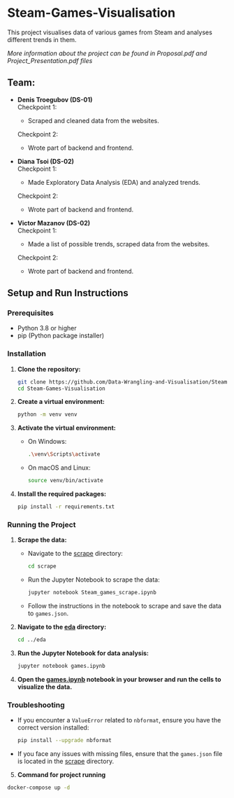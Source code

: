 # Steam-Games-Visualisation
This project visualises data of various games from Steam and analyses different trends in them.

*More information about the project can be found in Proposal.pdf and Project_Presentation.pdf files*

## Team:
- **Denis Troegubov (DS-01)**  
  Checkpoint 1:  
  - Scraped and cleaned data from the websites.
  
  Checkpoint 2:  
  - Wrote part of backend and frontend. 
- **Diana Tsoi (DS-02)**  
  Checkpoint 1:  
  - Made Exploratory Data Analysis (EDA) and analyzed trends.

  Checkpoint 2:  
  - Wrote part of backend and frontend.
- **Victor Mazanov (DS-02)**  
  Checkpoint 1:  
  - Made a list of possible trends, scraped data from the websites.  

  Checkpoint 2:  
  - Wrote part of backend and frontend.

## Setup and Run Instructions

### Prerequisites
- Python 3.8 or higher
- pip (Python package installer)

### Installation

1. **Clone the repository:**
    ```sh
    git clone https://github.com/Data-Wrangling-and-Visualisation/Steam-Games-Visualisation.git
    cd Steam-Games-Visualisation
    ```

2. **Create a virtual environment:**
    ```sh
    python -m venv venv
    ```

3. **Activate the virtual environment:**
    - On Windows:
        ```sh
        .\venv\Scripts\activate
        ```
    - On macOS and Linux:
        ```sh
        source venv/bin/activate
        ```

4. **Install the required packages:**
    ```sh
    pip install -r requirements.txt
    ```

### Running the Project

1. **Scrape the data:**
    - Navigate to the [scrape](http://_vscodecontentref_/1) directory:
        ```sh
        cd scrape
        ```
    - Run the Jupyter Notebook to scrape the data:
        ```sh
        jupyter notebook Steam_games_scrape.ipynb
        ```
    - Follow the instructions in the notebook to scrape and save the data to `games.json`.

2. **Navigate to the [eda](http://_vscodecontentref_/2) directory:**
    ```sh
    cd ../eda
    ```

3. **Run the Jupyter Notebook for data analysis:**
    ```sh
    jupyter notebook games.ipynb
    ```

4. **Open the [games.ipynb](http://_vscodecontentref_/3) notebook in your browser and run the cells to visualize the data.**

### Troubleshooting

- If you encounter a `ValueError` related to `nbformat`, ensure you have the correct version installed:
    ```sh
    pip install --upgrade nbformat
    ```

- If you face any issues with missing files, ensure that the `games.json` file is located in the [scrape](http://_vscodecontentref_/4) directory.

5. **Command for project running**

```sh
docker-compose up -d
```